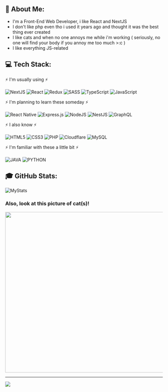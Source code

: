 ## 💫 About Me:
<ul>
<li>I'm a Front-End Web Developer, i like React and NextJS</li>
<li>I don't like php even tho i used it years ago and thought it was the best thing ever created</li>
<li>I like cats and when no one annoys me while i'm working ( seriously, no one will find your body if you annoy me too much >:c )</li>
<li>I like everything JS-related</li>
</ul>

## 💻 Tech Stack:
⚡ I'm usually using ⚡<br><br>
![NextJS](https://img.shields.io/badge/Next-black?style=for-the-badge&logo=next.js&logoColor=white)
![React](https://img.shields.io/badge/react-%2320232a.svg?style=for-the-badge&logo=react&logoColor=%2361DAFB)
![Redux](https://img.shields.io/badge/redux-black.svg?style=for-the-badge&logo=redux&logoColor=white)
![SASS](https://img.shields.io/badge/SASS-hotpink.svg?style=for-the-badge&logo=SASS&logoColor=white)
![TypeScript](https://img.shields.io/badge/typescript-%23007ACC.svg?style=for-the-badge&logo=typescript&logoColor=white)
![JavaScript](https://img.shields.io/badge/javascript-%23323330.svg?style=for-the-badge&logo=javascript&logoColor=%23F7DF1E)

⚡ I'm planning to learn these someday ⚡ <br><br>
![React Native](https://img.shields.io/badge/react_native-%2320232a.svg?style=for-the-badge&logo=react&logoColor=%2361DAFB)
![Express.js](https://img.shields.io/badge/express.js-%23404d59.svg?style=for-the-badge&logo=express&logoColor=%2361DAFB)
![NodeJS](https://img.shields.io/badge/node.js-6DA55F?style=for-the-badge&logo=node.js&logoColor=white)
![NestJS](https://img.shields.io/badge/nestjs-%23E0234E.svg?style=for-the-badge&logo=nestjs&logoColor=white)
![GraphQL](https://img.shields.io/badge/-GraphQL-E10098?style=for-the-badge&logo=graphql&logoColor=white)

⚡ I also know ⚡ <br><br>
![HTML5](https://img.shields.io/badge/html5-%23E34F26.svg?style=for-the-badge&logo=html5&logoColor=white)
![CSS3](https://img.shields.io/badge/css3-%231572B6.svg?style=for-the-badge&logo=css3&logoColor=white)
![PHP](https://img.shields.io/badge/php-%23777BB4.svg?style=for-the-badge&logo=php&logoColor=white)
![Cloudflare](https://img.shields.io/badge/Cloudflare-F38020?style=for-the-badge&logo=Cloudflare&logoColor=white)
![MySQL](https://img.shields.io/badge/mysql-%2300f.svg?style=for-the-badge&logo=mysql&logoColor=white)

⚡ I'm familiar with these a little bit ⚡ <br><br>
![JAVA](https://img.shields.io/badge/java-%23E34F26.svg?style=for-the-badge&logo=JAVA&logoColor=white)
![PYTHON](https://img.shields.io/badge/python-%231572B6.svg?style=for-the-badge&logo=python&logoColor=white)


## 🎓 GitHub Stats:
![MyStats](https://github-readme-stats.vercel.app/api?username=Rynn-Lee&show_icons=true&theme=dark&title_color=F68221E5&icon_color=ffffff&count_private=true)<br/>

### Also, look at this picture of cat(s)!
<img src="https://cataas.com/cat/says/%20" height="512"/>

---
[![](https://visitcount.itsvg.in/api?id=rynn-lee&icon=0&color=0)](https://visitcount.itsvg.in)
